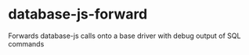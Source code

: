 # database-js-forward
Forwards database-js calls onto a base driver with debug output of SQL commands
